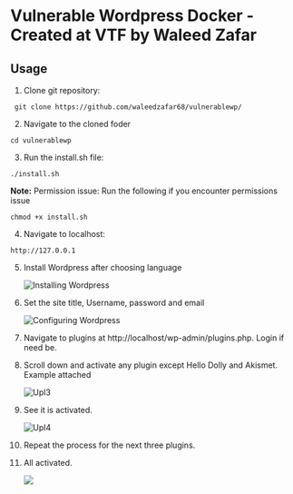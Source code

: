 # Vulnerable Wordpress Docker - Created at VTF by Waleed Zafar
## Usage
  1. Clone git repository: 
  ```
   git clone https://github.com/waleedzafar68/vulnerablewp/
  ```
  2. Navigate to the cloned foder
  ```
  cd vulnerablewp
  ```
  3. Run the install.sh file:
  ```
  ./install.sh
  ```
  **Note:** Permission issue:
  Run the following if you encounter permissions issue
  ```
  chmod +x install.sh
  ```
  4. Navigate to localhost:
  ```
  http://127.0.0.1
  ```
  5. Install Wordpress after choosing language
  
      ![Installing Wordpress](https://user-images.githubusercontent.com/91959220/184724353-14c2a072-b232-4f16-9eee-68ab3ba26e58.png)
  
  6. Set the site title, Username, password and email
  
      ![Configuring Wordpress](https://user-images.githubusercontent.com/91959220/184724838-325eba7a-e92f-4148-a70d-4103e4ad5831.png)
      
  7. Navigate to plugins at http://localhost/wp-admin/plugins.php. Login if need be.
  8. Scroll down and activate any plugin except Hello Dolly and Akismet. Example attached
  
      ![Upl3](https://user-images.githubusercontent.com/91959220/184749301-4b6b2893-1586-437f-934e-bbeb510324bc.PNG)
      
  9. See it is activated. 
      
      ![Upl4](https://user-images.githubusercontent.com/91959220/184749419-fcfb607f-be7a-4358-b86d-da6ca6272484.PNG)
  
  10. Repeat the process for the next three plugins.
  11. All activated.
  
      ![](https://lh5.googleusercontent.com/vdjpHBlHY14K2JW1oNxAsAZptDrxldlhfLWsQsr08qq9rl9KOsrfxxhYvHCXJtj9v9yTE0wmO311OzpGY73_BjluVg5qsH_URoH4JKf7ImLxy6XjUD-9B_KUrIius7scVg0Lcbf72MshKunBYXRLhxc)
